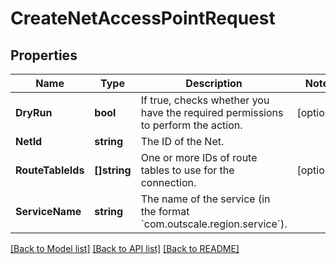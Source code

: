 # CreateNetAccessPointRequest

## Properties

Name | Type | Description | Notes
------------ | ------------- | ------------- | -------------
**DryRun** | **bool** | If true, checks whether you have the required permissions to perform the action. | [optional] 
**NetId** | **string** | The ID of the Net. | 
**RouteTableIds** | **[]string** | One or more IDs of route tables to use for the connection. | [optional] 
**ServiceName** | **string** | The name of the service (in the format &#x60;com.outscale.region.service&#x60;). | 

[[Back to Model list]](../README.md#documentation-for-models) [[Back to API list]](../README.md#documentation-for-api-endpoints) [[Back to README]](../README.md)


